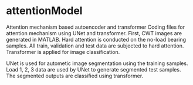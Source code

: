 # attentionModel
Attention mechanism based autoencoder and transformer
Coding files for attention mechanism using UNet and transformer.
First, CWT images are generated in MATLAB. Hard attention is conducted on the no-load bearing samples. All train, validation and test data are subjected to hard attention.
Transformer is applied for image classification.

UNet is used for autometic image segmentation using the training samples. Load 1, 2, 3 data are used by UNet to generate segmented test samples.
The segmented outputs are classified using transformer.
